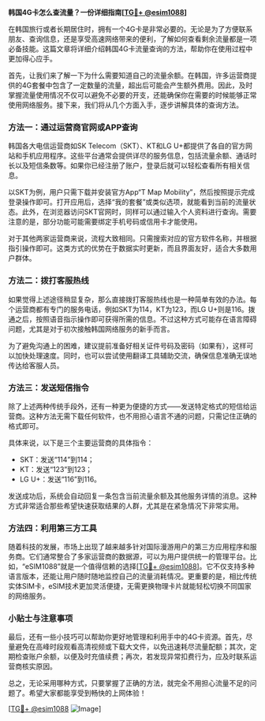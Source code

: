 **韩国4G卡怎么查流量？一份详细指南[[TG💪+ @esim1088](https://t.me/s/esim1088)]**

在韩国旅行或者长期居住时，拥有一个4G卡是非常必要的。无论是为了方便联系朋友、查询信息，还是享受高速网络带来的便利，了解如何查看剩余流量都是一项必备技能。这篇文章将详细介绍韩国4G卡流量查询的方法，帮助你在使用过程中更加得心应手。

首先，让我们来了解一下为什么需要知道自己的流量余额。在韩国，许多运营商提供的4G套餐中包含了一定数量的流量，超出后可能会产生额外费用。因此，及时掌握流量使用情况不仅可以避免不必要的开支，还能确保你在需要的时候能够正常使用网络服务。接下来，我们将从几个方面入手，逐步讲解具体的查询方法。

### 方法一：通过运营商官网或APP查询

韩国各大电信运营商如SK Telecom（SKT）、KT和LG U+都提供了各自的官方网站和手机应用程序。这些平台通常会提供详尽的服务信息，包括流量余额、通话时长以及短信条数等。如果你已经注册了账户，登录后就可以轻松查看所有相关信息。

以SKT为例，用户只需下载并安装官方App“T Map Mobility”，然后按照提示完成登录操作即可。打开应用后，选择“我的套餐”或类似选项，就能看到当前的流量状态。此外，在浏览器访问SKT官网时，同样可以通过输入个人资料进行查询。需要注意的是，部分功能可能需要绑定手机号码或信用卡才能使用。

对于其他两家运营商来说，流程大致相同。只需搜索对应的官方软件名称，并根据指引操作即可。这类方式的优势在于数据实时更新，而且界面友好，适合大多数用户群体。

### 方法二：拨打客服热线

如果觉得上述途径稍显复杂，那么直接拨打客服热线也是一种简单有效的办法。每个运营商都有专门的服务电话，例如SKT为114，KT为123，而LG U+则是116。拨通之后，按照语音指示操作即可获得所需的信息。不过这种方式可能存在语言障碍问题，尤其是对于初次接触韩国网络服务的新手而言。

为了避免沟通上的困难，建议提前准备好相关证件号码及密码（如果有），这样可以加快处理速度。同时，也可以尝试使用翻译工具辅助交流，确保信息准确无误地传达给客服人员。

### 方法三：发送短信指令

除了上述两种传统手段外，还有一种更为便捷的方式——发送特定格式的短信给运营商。这种方法无需下载任何软件，也不用担心语言不通的问题，只需记住正确的格式即可。

具体来说，以下是三个主要运营商的具体指令：
- SKT：发送“114”到114；
- KT：发送“123”到123；
- LG U+：发送“116”到116。

发送成功后，系统会自动回复一条包含当前流量余额及其他服务详情的消息。这种方式非常适合那些希望快速获取结果的人群，尤其是在紧急情况下非常实用。

### 方法四：利用第三方工具

随着科技的发展，市场上出现了越来越多针对国际漫游用户的第三方应用程序和服务商。它们通常整合了多家运营商的数据源，可以为用户提供统一的管理平台。比如，“eSIM1088”就是一个值得信赖的选择[[TG💪+ @esim1088](https://t.me/s/esim1088)]。它不仅支持多种语言版本，还能让用户随时随地监控自己的流量消耗情况。更重要的是，相比传统实体SIM卡，eSIM技术更加灵活便捷，无需更换物理卡片就能轻松切换不同国家的网络服务。

### 小贴士与注意事项

最后，还有一些小技巧可以帮助你更好地管理和利用手中的4G卡资源。首先，尽量避免在高峰时段观看高清视频或下载大文件，以免迅速耗尽流量配额；其次，定期检查账户余额，以便及时充值续费；再次，若发现异常扣费行为，应及时联系运营商核实原因。

总之，无论采用哪种方式，只要掌握了正确的方法，就完全不用担心流量不足的问题了。希望大家都能享受到畅快的上网体验！

[[TG💪+ @esim1088](https://t.me/s/esim1088) ![Image](https://i.postimg.cc/4NQfJmqS/Snipaste-2025-05-13-00-14-12.png)]